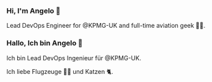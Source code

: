 ### Hi, I'm Angelo 👋

Lead DevOps Engineer for @KPMG-UK and full-time aviation geek 🛫🛬.

### Hallo, Ich bin Angelo 👋

Ich bin Lead DevOps Ingenieur für @KPMG-UK.

Ich liebe Flugzeuge 🛫🛬 und Katzen 🐈.

<!--
**angeloedades/angeloedades** is a ✨ _special_ ✨ repository because its `README.md` (this file) appears on your GitHub profile.

Here are some ideas to get you started:

- 🔭 I’m currently working on ...
- 🌱 I’m currently learning ...
- 👯 I’m looking to collaborate on ...
- 🤔 I’m looking for help with ...
- 💬 Ask me about ...
- 📫 How to reach me: ...
- 😄 Pronouns: ...
- ⚡ Fun fact: ...
-->
